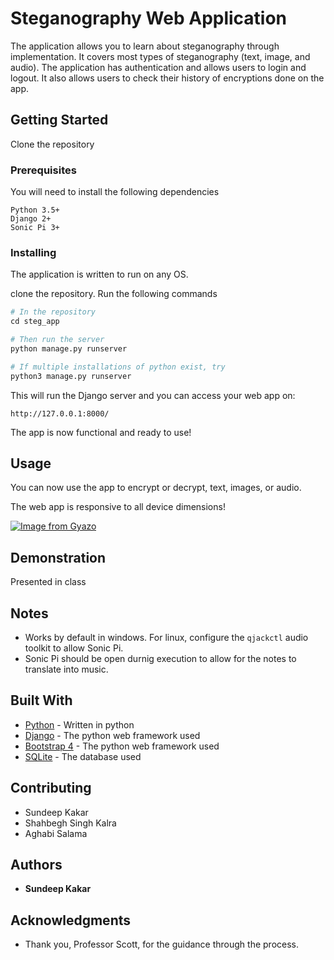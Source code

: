 # Steganography Web Application

The application allows you to learn about steganography through implementation. It covers most types of steganography (text, image, and audio). The application has authentication and allows users to login and logout. It also allows users to check their history of encryptions done on the app.  


## Getting Started

Clone the repository

### Prerequisites

You will need to install the following dependencies

```
Python 3.5+
Django 2+
Sonic Pi 3+
```

### Installing

The application is written to run on any OS. 

clone the repository.
Run the following commands
```python
# In the repository
cd steg_app

# Then run the server
python manage.py runserver

# If multiple installations of python exist, try
python3 manage.py runserver

```

This will run the Django server and you can access your web app on:

```
http://127.0.0.1:8000/
```

The app is now functional and ready to use!


## Usage

You can now use the app to encrypt or decrypt, text, images, or audio.

The web app is responsive to all device dimensions!

[![Image from Gyazo](https://i.gyazo.com/43cb838fdb3d09416e9e3f0cd8befa59.png)](https://gyazo.com/43cb838fdb3d09416e9e3f0cd8befa59)

## Demonstration

Presented in class

## Notes

- Works by default in windows. For linux, configure the `qjackctl` audio toolkit to allow Sonic Pi.  
- Sonic Pi should be open durnig execution to allow for the notes to translate into music.

## Built With

* [Python](https://www.python.org/) - Written in python
* [Django](https://www.djangoproject.com/) - The python web framework used
* [Bootstrap 4](https://getbootstrap.com/docs/4.0/getting-started/introduction/) - The python web framework used
* [SQLite](https://www.sqlite.org/index.html) - The database used

## Contributing

* Sundeep Kakar
* Shahbegh Singh Kalra
* Aghabi Salama

## Authors

* **Sundeep Kakar**


## Acknowledgments

* Thank you, Professor Scott, for the guidance through the process.

